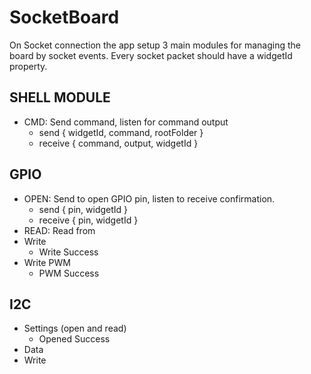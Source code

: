 # SocketBoard

On Socket connection the app setup 3 main modules for managing the board by socket events.
Every socket packet should have a widgetId property.

## SHELL MODULE
  - CMD: Send command, listen for command output
    - send    { widgetId, command, rootFolder }
    - receive { command, output, widgetId }

## GPIO
  - OPEN: Send to open GPIO pin, listen to receive confirmation.
    - send    { pin, widgetId }
    - receive { pin, widgetId }
  - READ: Read from 
  - Write
    - Write Success
  - Write PWM
    - PWM Success

## I2C
  - Settings (open and read)
    - Opened Success
  - Data
  - Write
